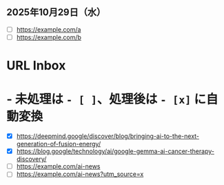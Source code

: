 ## 2025年10月29日（水）

- [ ] https://example.com/a
- [ ] https://example.com/b

# URL Inbox
# - 未処理は `- [ ]`、処理後は `- [x]` に自動変換

- [x] https://deepmind.google/discover/blog/bringing-ai-to-the-next-generation-of-fusion-energy/
- [x] https://blog.google/technology/ai/google-gemma-ai-cancer-therapy-discovery/
- [ ] https://example.com/ai-news
- [ ] https://example.com/ai-news?utm_source=x
